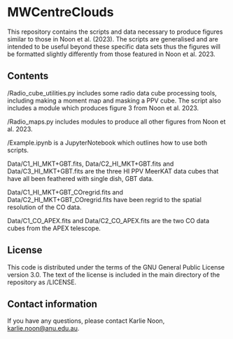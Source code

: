 # MWCentreClouds
This repository contains the scripts and data necessary to produce figures similar to those in Noon et al. (2023). The scripts are generalised and are intended to be useful beyond these specific data sets thus the figures will be formatted slightly differently from those featured in Noon et al. 2023.

## Contents
/Radio_cube_utilities.py includes some radio data cube processing tools, including making a moment map and masking a PPV cube. The script also includes a module which produces figure 3 from Noon et al. 2023.

/Radio_maps.py includes modules to produce all other figures from Noon et al. 2023.

/Example.ipynb is a JupyterNotebook which outlines how to use both scripts.

Data/C1_HI_MKT+GBT.fits, Data/C2_HI_MKT+GBT.fits and Data/C3_HI_MKT+GBT.fits are the three HI PPV MeerKAT data cubes that have all been feathered with single dish, GBT data.

Data/C1_HI_MKT+GBT_COregrid.fits and Data/C2_HI_MKT+GBT_COregrid.fits have been regrid to the spatial resolution of the CO data.

Data/C1_CO_APEX.fits and Data/C2_CO_APEX.fits are the two CO data cubes from the APEX telescope. 

## License
This code is distributed under the terms of the GNU General Public License version 3.0. The text of the license is included in the main directory of the repository as /LICENSE.

## Contact information
If you have any questions, please contact Karlie Noon, karlie.noon@anu.edu.au.
